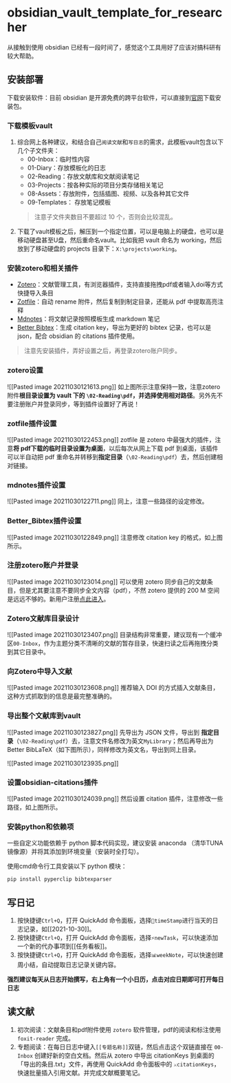 # obsidian_vault_template_for_researcher

从接触到使用 obsidian 已经有一段时间了，感觉这个工具用好了应该对搞科研有较大帮助。

## 安装部署

下载安装软件：目前 obsidian 是开源免费的跨平台软件，可以直接到[官网](https://obsidian.md/download)下载安装包。

### 下载模板vault

1. 综合网上各种建议，和结合自己`阅读文献`和`写日志`的需求，此模板vault包含以下几个子文件夹：
	- 00-Inbox：临时性内容
	- 01-Diary：存放模板化的日志
	- 02-Reading：存放文献库和文献阅读笔记
	- 03-Projects：按各种实际的项目分类存储相关笔记
	- 08-Assets：存放附件，包括插图、视频、以及各种其它文件
	- 09-Templates： 存放笔记模板
	> 注意子文件夹数目不要超过 10 个，否则会比较混乱。
2. 下载了vault模板之后，解压到一个指定位置，可以是电脑上的硬盘，也可以是移动硬盘甚至U盘，然后重命名vault。比如我把 vault 命名为 working，然后放到了移动硬盘的 projects 目录下：`X:\projects\working`。

### 安装zotero和相关插件

- [Zotero](https://www.zotero.org/)：文献管理工具，有浏览器插件，支持直接拖拽pdf或者输入doi等方式快捷导入条目
- [Zotfile](https://github.com/jlegewie/zotfile/releases)：自动 rename 附件，然后复制到制定目录，还能从 pdf 中提取高亮注释
- [Mdnotes](https://github.com/argenos/zotero-mdnotes/releases/tag/0.1.3)：将文献记录按照模板生成 markdown 笔记
- [Better Bibtex](https://github.com/retorquere/zotero-better-bibtex/releases/tag/v5.5.4)：生成 citation key，导出为更好的 bibtex 记录，也可以是 json，配合 obsidian 的 citations 插件使用。

> 注意先安装插件，弄好设置之后，再登录zotero账户同步。


### zotero设置

![[Pasted image 20211030121613.png]]
如上图所示注意保持一致，注意zotero附件**根目录设置为 vault 下的 `\02-Reading\pdf`，并选择使用相对路径**。另外先不要注册账户并登录同步，等到插件设置好了再说！

### zotfile插件设置
![[Pasted image 20211030122453.png]]
zotfile 是 zotero 中最强大的插件，注意**将 pdf下载的临时目录设置为桌面**，以后每次从网上下载 pdf 到桌面，该插件可以半自动把 pdf 重命名并转移到**指定目录**（`\02-Reading\pdf`）去，然后创建相对链接。

### mdnotes插件设置
![[Pasted image 20211030122711.png]]
同上，注意一些路径的设定修改。

### Better_Bibtex插件设置
![[Pasted image 20211030122849.png]]
注意修改 citation key 的格式，如上图所示。

### 注册zotero账户并登录
![[Pasted image 20211030123014.png]]
可以使用 zotero 同步自己的文献条目，但是尤其要注意不要同步全文内容（pdf），不然 zotero 提供的 200 M 空间是远远不够的。新用户注册[点此进入](https://www.zotero.org/user/register)。

### Zotero文献库目录设计
![[Pasted image 20211030123407.png]]
目录结构非常重要，建议现有一个缓冲区`00-Inbox`，作为主题分类不清晰的文献的暂存目录，快速扫读之后再拖拽分类到其它目录中。

### 向Zotero中导入文献
![[Pasted image 20211030123608.png]]
推荐输入 DOI 的方式插入文献条目，这种方式抓取到的信息是最完整准确的。

### 导出整个文献库到vault
![[Pasted image 20211030123827.png]]
先导出为 JSON 文件，导出到 **指定目录**（`\02-Reading\pdf`）去，注意文件名修改为英文`MyLibrary`；然后再导出为 Better BibLaTeX（如下图所示），同样修改为英文名，导出到同上目录。

![[Pasted image 20211030123935.png]]

### 设置obsidian-citations插件
![[Pasted image 20211030124039.png]]
然后设置 citation 插件，注意修改一些路径，如上图所示。


### 安装python和依赖项

一些自定义功能依赖于 python 脚本代码实现，建议安装 anaconda （清华TUNA镜像源）并将其添加到环境变量（安装时全打勾）。

使用cmd命令行工具安装以下 python 模块：

```bash
pip install pyperclip bibtexparser
```


## 写日记

1. 按快捷键`Ctrl+Q`，打开 QuickAdd 命令面板，选择`💎timeStamp`进行当天的日志记录，如[[2021-10-30]]。
2. 按快捷键`Ctrl+Q`，打开 QuickAdd 命令面板，选择`⚡newTask`，可以快速添加一个新的代办事项到[[任务看板]]。
3. 按快捷键`Ctrl+Q`，打开 QuickAdd 命令面板，选择`📊weekNote`，可以快速创建周小结，自动提取日志记录关键内容。

**强烈建议每天从日志开始撰写，右上角有一个小日历，点击对应日期即可打开每日日志**


## 读文献

1. 初次阅读：文献条目和pdf附件使用 `zotero` 软件管理，pdf的阅读和标注使用 `foxit-reader` 完成。
2. 专题阅读：在每日日志中键入`[[专题名称]]`双链，然后点击这个双链直接在 `00-Inbox` 创建好新的空白文档。然后从 zotero 中导出 citationKeys 到桌面的「导出的条目.txt」文件，再使用 QuickAdd 命令面板中的 `⚔️citationKeys`，快速批量插入引用文献。并完成文献概要笔记。

